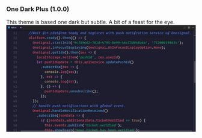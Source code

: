 ### One Dark Plus (1.0.0)
This theme is based one dark but subtle. A bit of a feast for the eye.
![One Dark Plus Screenshot](https://raw.githubusercontent.com/anaganisk/vscode-onedark-plus/master/screen.png)